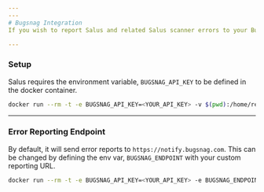 ```yaml
---
---
# Bugsnag Integration
If you wish to report Salus and related Salus scanner errors to your Bugsnag instance to help debug any potential issues, then follow the instructions below to pass your api key and your custom reporting endpoing if you have one.

---
```


### Setup
Salus requires the environment variable, `BUGSNAG_API_KEY` to be defined in the docker container.


```sh For example, if you are running Salus as a docker container, you can do the following:
docker run --rm -t -e BUGSNAG_API_KEY=<YOUR_API_KEY> -v $(pwd):/home/repo coinbase/salus
```

---

### Error Reporting Endpoint
By default, it will send error reports to `https://notify.bugsnag.com`. This can be changed by defining the env var, `BUGSNAG_ENDPOINT` with your custom reporting URL.


```sh For example, if you are running Salus as a docker container, you can do the following:
docker run --rm -t -e BUGSNAG_API_KEY=<YOUR_API_KEY> -e BUGSNAG_ENDPOINT=<https://YOUR_CUSTOM_BUGSNAG_ENDPOINT> -v $(pwd):/home/repo coinbase/salus
```
